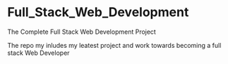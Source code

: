 # Full_Stack_Web_Development
The Complete Full Stack Web Development Project

The repo my inludes my leatest project and work towards becoming a full stack Web Developer
